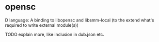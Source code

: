 # opensc
D language: A binding to libopensc and libsmm-local (to the extend what's required to write external module(s))

TODO explain more, like inclusion in dub.json etc.
